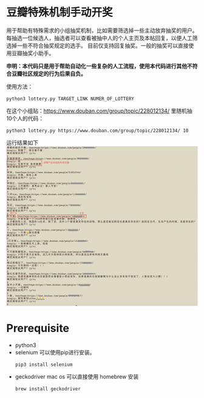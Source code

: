 # 豆瓣特殊机制手动开奖  

用于帮助有特殊需求的小组抽奖机制，比如需要筛选掉一些主动放弃抽奖的用户。每抽选一位候选人，抽选者可以查看被抽中人的个人主页及本帖回复，以便人工筛选掉一些不符合抽奖规定的选手。
目前仅支持回复抽奖。一般的抽奖可以直接使用豆瓣抽奖小助手。  
  
**申明：本代码只是用于帮助自动化一些复杂的人工流程，使用本代码进行其他不符合豆瓣社区规定的行为后果自负。**  
  
使用方法：
```
python3 lottery.py TARGET_LINK NUMER_OF_LOTTERY
```
在这个小组贴：https://www.douban.com/group/topic/228012134/ 里随机抽10个人的代码：
```
python3 lottery.py https://www.douban.com/group/topic/228012134/ 10
```
运行结果如下
![](https://github.com/elahw-zh25/douban-custom-lottery/blob/main/Example.png)


# Prerequisite
- python3
- selenium
  可以使用pip进行安装。 
  ```
  pip3 install selenium
  ```
- geckodriver
  mac os 可以直接使用 homebrew 安装 
  ```
  brew install geckodriver
  ```



